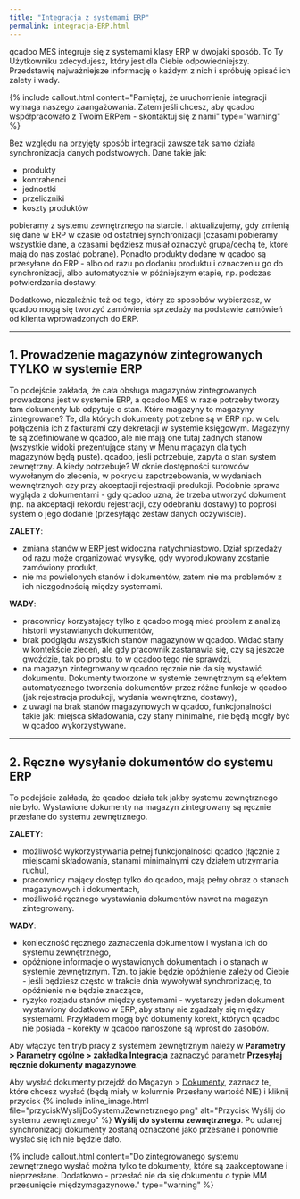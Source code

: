 ```yaml
---
title: "Integracja z systemami ERP"
permalink: integracja-ERP.html 
---
```


qcadoo MES integruje się z systemami klasy ERP w dwojaki sposób. To Ty Użytkowniku zdecydujesz, który jest dla Ciebie odpowiedniejszy. Przedstawię najważniejsze informację o każdym z nich i spróbuję opisać ich zalety i wady.


{% include callout.html content="Pamiętaj, że uruchomienie integracji wymaga naszego zaangażowania. Zatem jeśli chcesz, aby qcadoo współpracowało z Twoim ERPem - skontaktuj się z nami" type="warning" %}

Bez względu na przyjęty sposób integracji zawsze tak samo działa synchronizacja danych podstwowych. Dane takie jak:
- produkty
- kontrahenci
- jednostki
- przeliczniki
- koszty produktów

pobieramy z systemu zewnętrznego na starcie. I aktualizujemy, gdy zmienią się dane w ERP w czasie od ostatniej synchronizacji (czasami pobieramy wszystkie dane, a czasami będziesz musiał oznaczyć grupą/cechą te, które mają do nas zostać pobrane). Ponadto produkty dodane w qcadoo są przesyłane do ERP - albo od razu po dodaniu produktu i oznaczeniu go do synchronizacji, albo automatycznie w późniejszym etapie, np. podczas potwierdzania dostawy.

Dodatkowo, niezależnie też od tego, który ze sposobów wybierzesz, w qcadoo mogą się tworzyć zamówienia sprzedaży na podstawie zamówień od klienta wprowadzonych do ERP.

---

## 1. Prowadzenie magazynów zintegrowanych TYLKO w systemie ERP

To podejście zakłada, że cała obsługa magazynów zintegrowanych prowadzona jest w systemie ERP, a qcadoo MES w razie potrzeby tworzy tam dokumenty lub odpytuje o stan. Które magazyny to magazyny zintegrowane? Te, dla których dokumenty potrzebne są w ERP np. w celu połączenia ich z fakturami czy dekretacji w systemie księgowym. Magazyny te są zdefiniowane w qcadoo, ale nie mają one tutaj żadnych stanów (wszystkie widoki prezentujące stany w Menu magazyn dla tych magazynów będą puste). qcadoo, jeśli potrzebuje, zapyta o stan system zewnętrzny. A kiedy potrzebuje? W oknie dostępności surowców wywołanym do zlecenia, w pokryciu zapotrzebowania, w wydaniach wewnętrznych czy przy akceptacji rejestracji produkcji. 
Podobnie sprawa wygląda z dokumentami - gdy qcadoo uzna, że trzeba utworzyć dokument (np. na akceptacji rekordu rejestracji, czy odebraniu dostawy) to poprosi system o jego dodanie (przesyłając zestaw danych oczywiście). 


**ZALETY**:
- zmiana stanów w ERP jest widoczna natychmiastowo. Dział sprzedaży od razu może organizować wysyłkę, gdy wyprodukowany zostanie zamówiony produkt,
- nie ma powielonych stanów i dokumentów, zatem nie ma problemów z ich niezgodnością między systemami.

**WADY**:
- pracownicy korzystający tylko z qcadoo mogą mieć problem z analizą historii wystawianych dokumentów,
- brak podglądu wszystkich stanów magazynów w qcadoo. Widać stany w kontekście zleceń, ale gdy pracownik zastanawia się, czy są jeszcze gwoździe, tak po prostu, to w qcadoo tego nie sprawdzi,
- na magazyn zintegrowany w qcadoo ręcznie nie da się wystawić dokumentu. Dokumenty tworzone w systemie zewnętrznym są efektem automatycznego tworzenia dokumentów przez różne funkcje w qcadoo (jak rejestracja produkcji, wydania wewnętrzne, dostawy),
- z uwagi na brak stanów magazynowych w qcadoo, funkcjonalności takie jak: miejsca składowania, czy stany minimalne, nie będą mogły być w qcadoo wykorzystywane.

---

## 2. Ręczne wysyłanie dokumentów do systemu ERP

To podejście zakłada, że qcadoo działa tak jakby systemu zewnętrznego nie było. Wystawione dokumenty na magazyn zintegrowany są ręcznie przesłane do systemu zewnętrznego. 


**ZALETY**:
- możliwość wykorzystywania pełnej funkcjonalności qcadoo (łącznie z miejscami składowania, stanami minimalnymi czy działem utrzymania ruchu),
- pracownicy mający dostęp tylko do qcadoo, mają pełny obraz o stanach magazynowych i dokumentach,
- możliwość ręcznego wystawiania dokumentów nawet na magazyn zintegrowany.

**WADY**:
- konieczność ręcznego zaznaczenia dokumentów i wysłania ich do systemu zewnętrznego,
- opóżnione informacje o wystawionych dokumentach i o stanach w systemie zewnętrznym. Tzn. to jakie będzie opóźnienie zależy od Ciebie - jeśli będziesz często w trakcie dnia wywoływał synchronizację, to opóźnienie nie będzie znaczące,
- ryzyko rozjadu stanów między systemami - wystarczy jeden dokument wystawiony dodatkowo w ERP, aby stany nie zgadzały się między systemami. Przykładem mogą być dokumenty korekt, których qcadoo nie posiada - korekty w qcadoo nanoszone są wprost do zasobów.

Aby włączyć ten tryb pracy z systemem zewnętrznym należy w **Parametry > Parametry ogólne > zakładka Integracja** zaznaczyć parametr **Przesyłaj ręcznie dokumenty magazynowe**.

Aby wysłać dokumenty przejdź do Magazyn > [Dokumenty](/dokumenty), zaznacz te, które chcesz wysłać (będą miały w kolumnie Przesłany wartość NIE) i kliknij przycisk {% include inline_image.html file="przyciskWyslijDoSystemuZewnetrznego.png" alt="Przycisk Wyślij do systemu zewnętrznego" %} **Wyślij do systemu zewnętrznego**. Po udanej synchronizacji dokumenty zostaną oznaczone jako przesłane i ponownie wysłać się ich nie będzie dało.

{% include callout.html content="Do zintegrowanego systemu zewnętrznego wysłać można tylko te dokumenty, które są zaakceptowane i nieprzesłane. Dodatkowo - przesłać nie da się dokumentu o typie MM przesunięcie międzymagazynowe." type="warning" %}